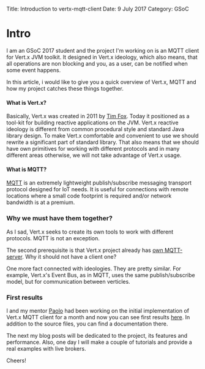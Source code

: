 Title: Introduction to vertx-mqtt-client
Date: 9 July 2017
Category: GSoC

# Intro 
I am an GSoC 2017 student and the project I'm working on is an MQTT client for Vert.x JVM toolkit. It designed in Vert.x ideology, which also means, that all operations are non blocking and you, as a user, can be notified when some event happens.

In this article, i would like to give you a quick overview of Vert.x, MQTT and how my project catches these things together.

#### What is Vert.x?
Basically, Vert.x was created in 2011 by [Tim Fox](https://github.com/purplefox). Today it positioned as a tool-kit for building reactive applications on the JVM. Vert.x reactive ideology is different from common procedural style and standard Java library design. To make Vert.x comfortable and convenient to use we should rewrite a significant part of standard library. That also means that we should have own primitives for working with different protocols and in many different areas otherwise, we will not take advantage of Vert.x usage.

#### What is MQTT?
[MQTT](http://mqtt.org) is an extremely lightweight publish/subscribe messaging transport protocol designed for IoT needs. It is useful for connections with remote locations where a small code footprint is required and/or network bandwidth is at a premium.

### Why we must have them together?
As I sad, Vert.x seeks to create its own tools to work with different protocols. MQTT is not an exception.

The second prerequisite is that Vert.x project already has [own MQTT-server](https://github.com/vert-x3/vertx-mqtt-server). Why it should not have a client one?

One more fact connected with ideologies. They are pretty similar. For example, Vert.x's Event Bus, as in MQTT, uses the same publish/subscribe model, but for communication between verticles.
### First results

I and my mentor [Paolo](https://github.com/ppatierno) had been working on the initial implementation of Vert.x MQTT client for a month and now you can see first results [here](https://github.com/vert-x3/vertx-mqtt-client). In addition to the source files, you can find a documentation there. 

The next my blog posts will be dedicated to the project, its features and performance. Also, one day I will make a couple of tutorials and provide a real examples with live brokers.

Cheers!